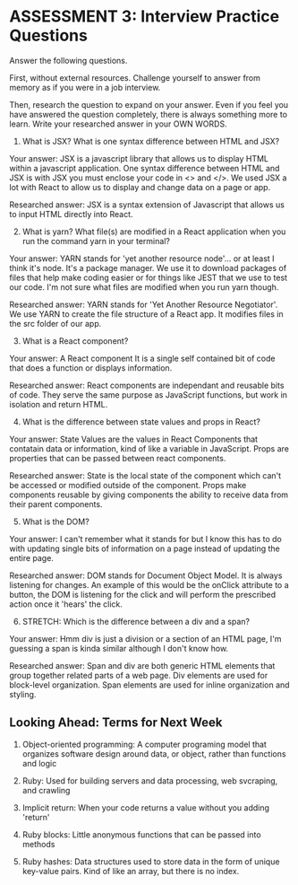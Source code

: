 # ASSESSMENT 3: Interview Practice Questions

Answer the following questions.

First, without external resources. Challenge yourself to answer from memory as if you were in a job interview.

Then, research the question to expand on your answer. Even if you feel you have answered the question completely, there is always something more to learn. Write your researched answer in your OWN WORDS.

1. What is JSX? What is one syntax difference between HTML and JSX? 

Your answer: JSX is a javascript library that allows us to display HTML within a javascript application. One syntax difference between HTML and JSX is with JSX you must enclose your code in <> and </>. We used JSX a lot with React to allow us to display and change data on a page or app.

Researched answer: JSX is a syntax extension of Javascript that allows us to input HTML directly into React. 

2. What is yarn? What file(s) are modified in a React application when you run the command yarn in your terminal?

Your answer: YARN stands for 'yet another resource node'... or at least I think it's node. It's a package manager. We use it to download packages of files that help make coding easier or for things like JEST that we use to test our code. I'm not sure what files are modified when you run yarn though. 

Researched answer: YARN stands for 'Yet Another Resource Negotiator'. We use YARN to create the file structure of a React app. It modifies files in the src folder of our app. 

3. What is a React component? 

Your answer: A React component It is a single self contained bit of code that does a function or displays information. 

Researched answer: React components are independant and reusable bits of code. They serve the same purpose as JavaScript functions, but work in isolation and return HTML. 

4. What is the difference between state values and props in React?

Your answer: State Values are the values in React Components that contatain data or information, kind of like a variable in JavaScript. Props are properties that can be passed between react components.

Researched answer: State is the local state of the component which can't be accessed or modified outside of the component. Props make components reusable by giving components the ability to receive data from their parent components. 

5. What is the DOM?

Your answer: I can't remember what it stands for but I know this has to do with updating single bits of information on a page instead of updating the entire page. 

Researched answer: DOM stands for Document Object Model. It is always listening for changes. An example of this would be the onClick attribute to a button, the DOM is listening for the click and will perform the prescribed action once it 'hears' the click.

6. STRETCH: Which is the difference between a div and a span?

Your answer: Hmm div is just a division or a section of an HTML page, I'm guessing a span is kinda similar although I don't know how. 

Researched answer: Span and div are both generic HTML elements that group together related parts of a web page. Div elements are used for block-level organization. Span elements are used for inline organization and styling.

## Looking Ahead: Terms for Next Week

1. Object-oriented programming: A computer programing model that organizes software design around data, or object, rather than functions and logic

2. Ruby: Used for building servers and data processing, web svcraping, and crawling

3. Implicit return: When your code returns a value without you adding 'return'

4. Ruby blocks: Little anonymous functions that can be passed into methods

5. Ruby hashes: Data structures used to store data in the form of unique key-value pairs. Kind of like an array, but there is no index. 
